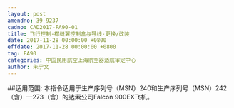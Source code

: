 ```yaml
---
layout: post
amendno: 39-9237
cadno: CAD2017-FA90-01
title: 飞行控制-襟缝翼控制盒与导线-更换/改装
date: 2017-11-28 00:00:00 +0800
effdate: 2017-11-28 00:00:00 +0800
tag: FA90
categories: 中国民用航空上海航空器适航审定中心
author: 朱宁文
---
```


##适用范围:
本指令适用于生产序列号（MSN）240和生产序列号（MSN）242（含）—273（含）的达索公司Falcon 900EX飞机。

